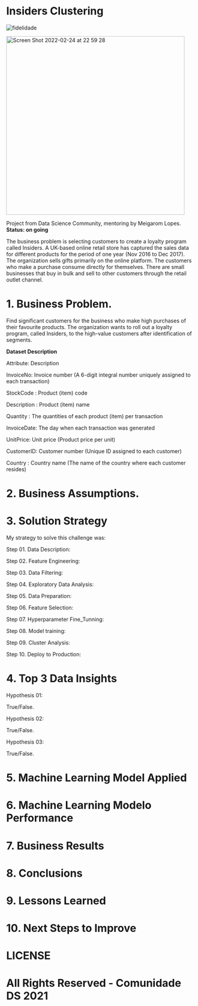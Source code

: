 # Insiders Clustering

![fidelidade](https://user-images.githubusercontent.com/86486485/152856385-609e032b-daf4-4fd7-95bf-f43af9939d27.jpg)

<img width="475" alt="Screen Shot 2022-02-24 at 22 59 28" src="https://user-images.githubusercontent.com/86486485/155639524-48009d57-3193-4ab1-b051-6507e96ac712.png">

Project from Data Science Community, mentoring by Meigarom Lopes. **Status: on going**

The business problem is selecting customers to create a loyalty program called Insiders.
A UK-based online retail store has captured the sales data for different products for the period of one year (Nov 2016 to Dec 2017). The organization sells gifts primarily on the online platform. The customers who make a purchase consume directly for themselves. There are small businesses that buy in bulk and sell to other customers through the retail outlet channel.

# 1. Business Problem.
Find significant customers for the business who make high purchases of their favourite products. The organization wants to roll out a loyalty program, called Insiders, to the high-value customers after identification of segments.

**Dataset Description**

Attribute:     Description

InvoiceNo:      Invoice number (A 6-digit integral number uniquely assigned to each transaction)
 
StockCode :     Product (item) code

Description :   Product (item) name

Quantity :      The quantities of each product (item) per transaction

InvoiceDate:    The day when each transaction was generated

UnitPrice:      Unit price (Product price per unit)

CustomerID:     Customer number (Unique ID assigned to each customer)

Country :       Country name (The name of the country where each customer resides)

# 2. Business Assumptions.
# 3. Solution Strategy
My strategy to solve this challenge was:

Step 01. Data Description:

Step 02. Feature Engineering:

Step 03. Data Filtering:

Step 04. Exploratory Data Analysis:

Step 05. Data Preparation:

Step 06. Feature Selection:

Step 07. Hyperparameter Fine_Tunning:

Step 08. Model training:

Step 09. Cluster Analysis:

Step 10. Deploy to Production:

# 4. Top 3 Data Insights
Hypothesis 01:

True/False.

Hypothesis 02:

True/False.

Hypothesis 03:

True/False.

# 5. Machine Learning Model Applied
# 6. Machine Learning Modelo Performance
# 7. Business Results
# 8. Conclusions
# 9. Lessons Learned
# 10. Next Steps to Improve
# LICENSE
# All Rights Reserved - Comunidade DS 2021
